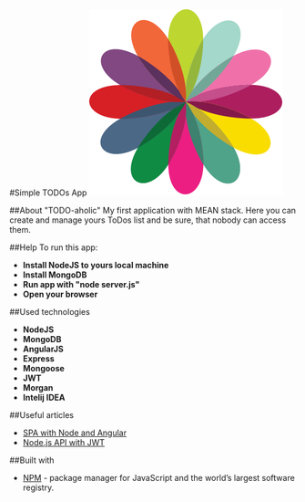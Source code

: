 #Simple TODOs App ![icon](./public/assets/favicon.png)

##About "TODO-aholic"
My first application with MEAN stack.
Here you can create and manage yours ToDos list and be sure, that nobody can access them.

##Help
To run this app:
* **Install NodeJS to yours local machine**
* **Install MongoDB**
* **Run app with "node server.js"**
* **Open your browser**

##Used technologies
* **NodeJS**
* **MongoDB**
* **AngularJS**
* **Express**
* **Mongoose**
* **JWT**
* **Morgan**
* **Intelij IDEA**

##Useful articles
* [SPA with Node and Angular](https://scotch.io/tutorials/creating-a-single-page-todo-app-with-node-and-angular)
* [Node.js API with JWT](https://scotch.io/tutorials/authenticate-a-node-js-api-with-json-web-tokens)

##Built with
* [NPM](https://www.npmjs.com/) - package manager for JavaScript and the world’s largest software registry.

